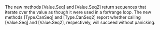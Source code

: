The new methods [Value.Seq] and [Value.Seq2] return sequences that iterate over the value
as though it were used in a for/range loop.
The new methods [Type.CanSeq] and [Type.CanSeq2] report whether calling
[Value.Seq] and [Value.Seq2], respectively, will succeed without panicking.
